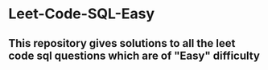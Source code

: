 # Leet-Code-SQL-Easy
## This repository gives solutions to all the leet code sql questions which are of "Easy" difficulty
